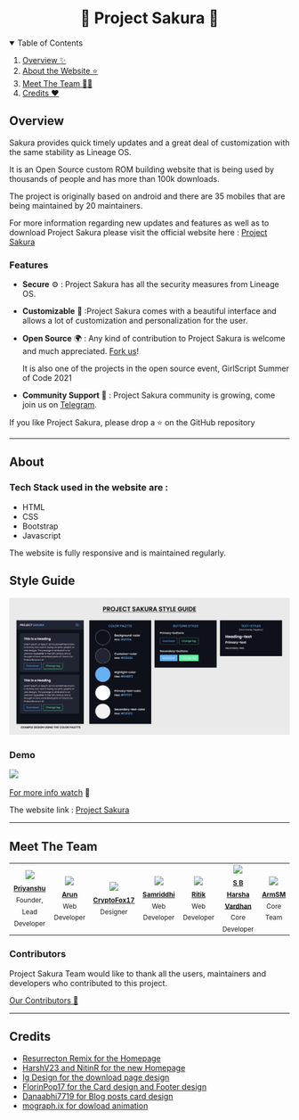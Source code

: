 <div align="center">
  <h1>🌸 Project Sakura 🌸</h1>
</div>
<details open="open">
  <summary>Table of Contents</summary>
  <ol>
  <li><a href="#overview">Overview ✨</a></li>
  <li><a href="#about">About the Website ⭐</a></li>
   <li><a href="#meet">Meet The Team 👨‍💻</a></li>
  <li><a href="#credits">Credits ❤️</a></li>
 </ol>
</details>

## **Overview**

Sakura provides quick timely updates and a great deal of customization with the same stability as Lineage OS.

It is an Open Source custom ROM building website that is being used by thousands of people and has more than 100k downloads.

The project is originally based on android and there are 35 mobiles that are being maintained by 20 maintainers.

For more information regarding new updates and features as well as to download Project Sakura please visit the official website here : [Project Sakura](https://projectsakura.me)

### **Features**

- **Secure** ⚙️ : Project Sakura has all the security measures from Lineage OS.
- **Customizable** 🔧 :Project Sakura comes with a beautiful interface and allows a lot of customization and personalization for the user.
- **Open Source** 🌍 : Any kind of contribution to Project Sakura is welcome and much appreciated. [Fork us](https://github.com/ProjectSakura)!

  It is also one of the projects in the open source event, GirlScript Summer of Code 2021

- **Community Support** 🙌 : Project Sakura community is growing, come join us on [Telegram](https://t.me/ProjectSakuraChat).

If you like Project Sakura, please drop a ⭐ on the GitHub repository

---

## **About**

### Tech Stack used in the website are :

- HTML
- CSS
- Bootstrap
- Javascript

The website is fully responsive and is maintained regularly.

## **Style Guide**

<img src="image\StyleGuideby-DevrajDC.png"> </img>

### **Demo**

<img src="image\snapshots\project_sakura_gif.gif"> </img>

[For more info watch](https://www.youtube.com/watch?v=7k7nnAVBh9Y) 🎥

The website link : [Project Sakura](https://projectsakura.me)

---

## **Meet The Team**

<table>
<tr>
  <td align="center"> <img src="https://avatars.githubusercontent.com/u/30292727?v=4" width="100px"> 
  <br>
  <sub><b> <a href="https://github.com/LordShenron">Priyanshu </a></b> <br>
  Founder, Lead Developer
</td>

 <td align="center"> <img src="https://avatars.githubusercontent.com/u/43555219?v=4" width="100px"> 
  <br>
  <sub><b> <a href="https://github.com/ArunTeltia">Arun</a></b> <br>
  Web Developer
</td>

  <td align="center"> <img src="https://avatars.githubusercontent.com/u/64403591?v=4" width="100px"> 
  <br>
  <sub><b> <a href="https://github.com/cryptofox17">CryptoFox17</a></b> <br>
  Designer
</td>

 <td align="center"> <img src="https://avatars.githubusercontent.com/u/54466041?v=4" width="100px"> 
  <br>
  <sub><b> <a href="https://github.com/Samridhi-98">Samriddhi</a></b> <br>
  Web Developer
</td>

 <td align="center"> <img src="https://avatars.githubusercontent.com/u/22374829?v=4" width="100px"> 
  <br>
  <sub><b> <a href="https://github.com/ritik307">Ritik</a></b> <br>
  Web Developer
</td>

 <td align="center"> <img src="https://avatars.githubusercontent.com/u/91870357?v=4" width="100px"> 
  <br>
  <sub><b> <a href="https://github.com/ReveRTX">S B Harsha Vardhan</a></b> <br>
  Core Developer
</td>

 <td align="center"> <img src="https://avatars.githubusercontent.com/u/60157798?v=4" width="100px"> 
  <br>
  <sub><b> <a href="https://github.com/ArmSM">ArmSM</a></b> <br>
  Core Team
</td>
</tr> 
</table>

### **Contributors**

Project Sakura Team would like to thank all the users, maintainers and developers who contributed to this project.

[Our Contributors 🌟](https://github.com/ProjectSakura/ProjectSakura.github.io/graphs/contributors)

---

## **Credits**

- [Resurrecton Remix for the Homepage](https://resurrectionremix.com/)
- [HarshV23 and NitinR for the new Homepage](https://legionos.org/)
- [Ig Design for the download page design](https://codepen.io/ig_design/pen/omQXoQ)
- [FlorinPop17 for the Card design and Footer design](https://codepen.io/FlorinPop17/pen/EJKgKB)
- [Danaabhi7719 for Blog posts card design](https://codepen.io/danaabhi7119/pen/NWxjyby)
- [mograph.ix for dowload animation](https://lottiefiles.com/25923-download-arrow)
